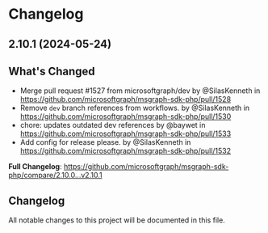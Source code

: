 # Changelog

## 2.10.1 (2024-05-24)

## What's Changed
* Merge pull request #1527 from microsoftgraph/dev by @SilasKenneth in https://github.com/microsoftgraph/msgraph-sdk-php/pull/1528
* Remove `dev` branch references from workflows. by @SilasKenneth in https://github.com/microsoftgraph/msgraph-sdk-php/pull/1530
* chore: updates outdated dev references by @baywet in https://github.com/microsoftgraph/msgraph-sdk-php/pull/1533
* Add config for release please. by @SilasKenneth in https://github.com/microsoftgraph/msgraph-sdk-php/pull/1532


**Full Changelog**: https://github.com/microsoftgraph/msgraph-sdk-php/compare/2.10.0...v2.10.1

## Changelog

All notable changes to this project will be documented in this file.
